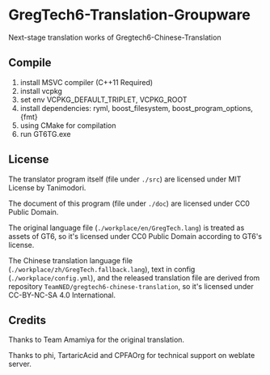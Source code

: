 # GregTech6-Translation-Groupware

Next-stage translation works of Gregtech6-Chinese-Translation

## Compile

1. install MSVC compiler (C++11 Required)
2. install vcpkg
3. set env VCPKG_DEFAULT_TRIPLET, VCPKG_ROOT
4. install dependencies: ryml, boost_filesystem, boost_program_options, {fmt}
5. using CMake for compilation
6. run GT6TG.exe

## License

The translator program itself (file under `./src`) are licensed under MIT License by Tanimodori.

The document of this program (file under `./doc`) are licensed  under CC0 Public Domain.

The original language file (`./workplace/en/GregTech.lang`) is treated as assets of GT6, so it's licensed under CC0 Public Domain according to GT6's license.

The Chinese translation language file (`./workplace/zh/GregTech.fallback.lang`), text in config (`./workplace/config.yml`), and the released translation file are derived from repository `TeamNED/gregtech6-chinese-translation`, so it's licensed under CC-BY-NC-SA 4.0 International.

## Credits

Thanks to Team Amamiya for the original translation.

Thanks to phi, TartaricAcid and CPFAOrg for technical support on weblate server.
